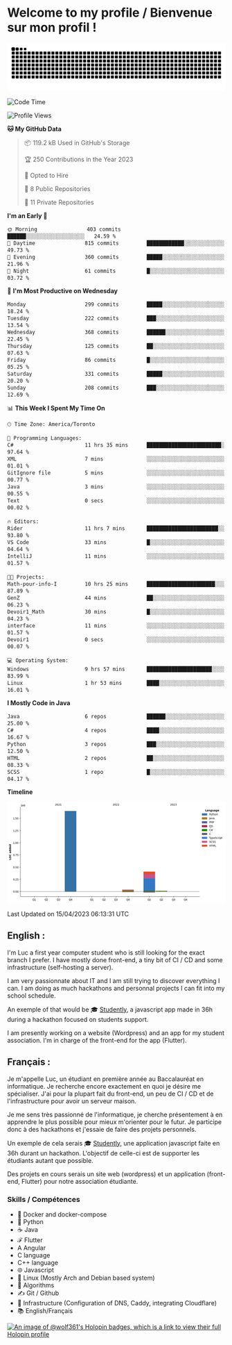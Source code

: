 # Welcome to my profile / Bienvenue sur mon profil !

![snake gif](https://github.com/wolf-361/wolf-361/blob/output/github-contribution-grid-snake.svg)

<!--START_SECTION:waka-->
![Code Time](http://img.shields.io/badge/Code%20Time-14%20hrs%2044%20mins-blue)

![Profile Views](http://img.shields.io/badge/Profile%20Views-5-blue)

**🐱 My GitHub Data** 

> 📦 119.2 kB Used in GitHub's Storage 
 > 
> 🏆 250 Contributions in the Year 2023
 > 
> 💼 Opted to Hire
 > 
> 📜 8 Public Repositories 
 > 
> 🔑 11 Private Repositories 
 > 
**I'm an Early 🐤** 

```text
🌞 Morning                403 commits         ██████░░░░░░░░░░░░░░░░░░░   24.59 % 
🌆 Daytime                815 commits         ████████████░░░░░░░░░░░░░   49.73 % 
🌃 Evening                360 commits         █████░░░░░░░░░░░░░░░░░░░░   21.96 % 
🌙 Night                  61 commits          █░░░░░░░░░░░░░░░░░░░░░░░░   03.72 % 
```
📅 **I'm Most Productive on Wednesday** 

```text
Monday                   299 commits         █████░░░░░░░░░░░░░░░░░░░░   18.24 % 
Tuesday                  222 commits         ███░░░░░░░░░░░░░░░░░░░░░░   13.54 % 
Wednesday                368 commits         ██████░░░░░░░░░░░░░░░░░░░   22.45 % 
Thursday                 125 commits         ██░░░░░░░░░░░░░░░░░░░░░░░   07.63 % 
Friday                   86 commits          █░░░░░░░░░░░░░░░░░░░░░░░░   05.25 % 
Saturday                 331 commits         █████░░░░░░░░░░░░░░░░░░░░   20.20 % 
Sunday                   208 commits         ███░░░░░░░░░░░░░░░░░░░░░░   12.69 % 
```


📊 **This Week I Spent My Time On** 

```text
🕑︎ Time Zone: America/Toronto

💬 Programming Languages: 
C#                       11 hrs 35 mins      ████████████████████████░   97.64 % 
XML                      7 mins              ░░░░░░░░░░░░░░░░░░░░░░░░░   01.01 % 
GitIgnore file           5 mins              ░░░░░░░░░░░░░░░░░░░░░░░░░   00.77 % 
Java                     3 mins              ░░░░░░░░░░░░░░░░░░░░░░░░░   00.55 % 
Text                     0 secs              ░░░░░░░░░░░░░░░░░░░░░░░░░   00.02 % 

🔥 Editors: 
Rider                    11 hrs 7 mins       ███████████████████████░░   93.80 % 
VS Code                  33 mins             █░░░░░░░░░░░░░░░░░░░░░░░░   04.64 % 
IntelliJ                 11 mins             ░░░░░░░░░░░░░░░░░░░░░░░░░   01.57 % 

🐱‍💻 Projects: 
Math-pour-info-I         10 hrs 25 mins      ██████████████████████░░░   87.89 % 
GenZ                     44 mins             ██░░░░░░░░░░░░░░░░░░░░░░░   06.23 % 
Devoir1_Math             30 mins             █░░░░░░░░░░░░░░░░░░░░░░░░   04.23 % 
interface                11 mins             ░░░░░░░░░░░░░░░░░░░░░░░░░   01.57 % 
Devoir1                  0 secs              ░░░░░░░░░░░░░░░░░░░░░░░░░   00.07 % 

💻 Operating System: 
Windows                  9 hrs 57 mins       █████████████████████░░░░   83.99 % 
Linux                    1 hr 53 mins        ████░░░░░░░░░░░░░░░░░░░░░   16.01 % 
```

**I Mostly Code in Java** 

```text
Java                     6 repos             ██████░░░░░░░░░░░░░░░░░░░   25.00 % 
C#                       4 repos             ████░░░░░░░░░░░░░░░░░░░░░   16.67 % 
Python                   3 repos             ███░░░░░░░░░░░░░░░░░░░░░░   12.50 % 
HTML                     2 repos             ██░░░░░░░░░░░░░░░░░░░░░░░   08.33 % 
SCSS                     1 repo              █░░░░░░░░░░░░░░░░░░░░░░░░   04.17 % 
```



**Timeline**

![Lines of Code chart](https://raw.githubusercontent.com/wolf-361/wolf-361/main/assets/bar_graph.png)


 Last Updated on 15/04/2023 06:13:31 UTC
<!--END_SECTION:waka-->

## English : 

I'm Luc a first year computer student who is still looking for the exact branch I prefer. I have mostly done front-end, a tiny bit of CI / CD and some infrastructure (self-hosting a server).

I am very passionnate about IT and I am still trying to discover everything I can. I am doing as much hackathons and personnal projects I can fit into my school schedule.

An exemple of that would be 🎓 [Studently](https://github.com/wolf-361/Studently-CodeJam12), a javascript app made in 36h during a hackathon focused on students support.

I am presently working on a website (Wordpress) and an app for my student association. I'm in charge of the front-end for the app (Flutter).

## Français :

Je m'appelle Luc, un étudiant en première année au Baccalauréat en informatique. Je recherche encore exactement en quoi je désire me spécialiser. J'ai pour la plupart fait du front-end, un peu de CI / CD et de l'infrastructure pour avoir un serveur maison.

Je me sens très passionné de l'informatique, je cherche présentement à en apprendre le plus possible pour mieux m'orienter pour le futur. Je participe donc à des hackathons et j'essaie de faire des projets personnels.

Un exemple de cela serais 🎓 [Studently](https://github.com/wolf-361/Studently-CodeJam12), une application javascript faite en 36h durant un hackathon. L'objectif de celle-ci est de supporter les étudiants autant que possible.

Des projets en cours serais un site web (wordpress) et un application (front-end, Flutter) pour notre association étudiante.

###  Skills / Compétences

* 🐋 Docker and docker-compose
* 🐍 Python
* ☕ Java
* ℱ Flutter
* A Angular
* C language
* C++ language
* 🌐 Javascript
* 🐧 Linux (Mostly Arch and Debian based system)
* 🧩 Algorithms
* ✍️ Git / Github
* 📜 Infrastructure (Configuration of DNS, Caddy, integrating Cloudflare)
* 📚 English/Français

[![An image of @wolf361's Holopin badges, which is a link to view their full Holopin profile](https://holopin.me/wolf361)](https://holopin.io/@wolf361)



